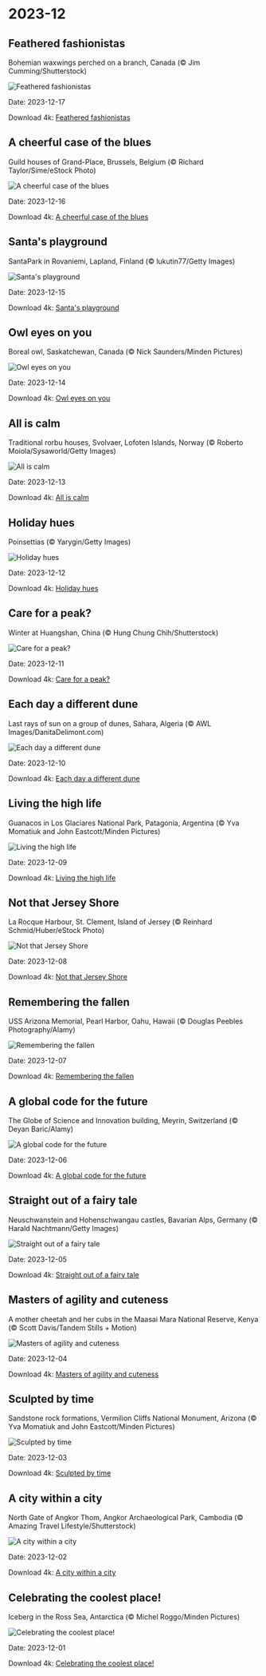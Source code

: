 # 2023-12

## Feathered fashionistas

Bohemian waxwings perched on a branch, Canada (© Jim Cumming/Shutterstock)

![Feathered fashionistas](https://bing.com/th?id=OHR.WinterWaxwings_EN-US8520915413_UHD.jpg&rf=LaDigue_UHD.jpg&pid=hp&w=1024&h=576&rs=1&c=4)

Date: 2023-12-17

Download 4k: [Feathered fashionistas](https://bing.com/th?id=OHR.WinterWaxwings_EN-US8520915413_UHD.jpg&rf=LaDigue_UHD.jpg&pid=hp&w=3840&h=2160&rs=1&c=4)

## A cheerful case of the blues

Guild houses of Grand-Place, Brussels, Belgium (© Richard Taylor/Sime/eStock Photo)

![A cheerful case of the blues](https://bing.com/th?id=OHR.GrandPlaceXmas_EN-US8451269457_UHD.jpg&rf=LaDigue_UHD.jpg&pid=hp&w=1024&h=576&rs=1&c=4)

Date: 2023-12-16

Download 4k: [A cheerful case of the blues](https://bing.com/th?id=OHR.GrandPlaceXmas_EN-US8451269457_UHD.jpg&rf=LaDigue_UHD.jpg&pid=hp&w=3840&h=2160&rs=1&c=4)

## Santa's playground

SantaPark in Rovaniemi, Lapland, Finland (© lukutin77/Getty Images)

![Santa's playground](https://bing.com/th?id=OHR.SantaPark_EN-US8274997583_UHD.jpg&rf=LaDigue_UHD.jpg&pid=hp&w=1024&h=576&rs=1&c=4)

Date: 2023-12-15

Download 4k: [Santa's playground](https://bing.com/th?id=OHR.SantaPark_EN-US8274997583_UHD.jpg&rf=LaDigue_UHD.jpg&pid=hp&w=3840&h=2160&rs=1&c=4)

## Owl eyes on you

Boreal owl, Saskatchewan, Canada (© Nick Saunders/Minden Pictures)

![Owl eyes on you](https://bing.com/th?id=OHR.BorealOwl_EN-US1112219806_UHD.jpg&rf=LaDigue_UHD.jpg&pid=hp&w=1024&h=576&rs=1&c=4)

Date: 2023-12-14

Download 4k: [Owl eyes on you](https://bing.com/th?id=OHR.BorealOwl_EN-US1112219806_UHD.jpg&rf=LaDigue_UHD.jpg&pid=hp&w=3840&h=2160&rs=1&c=4)

## All is calm

Traditional rorbu houses, Svolvaer, Lofoten Islands, Norway (© Roberto Moiola/Sysaworld/Getty Images)

![All is calm](https://bing.com/th?id=OHR.LofotenRorbu_EN-US1036629496_UHD.jpg&rf=LaDigue_UHD.jpg&pid=hp&w=1024&h=576&rs=1&c=4)

Date: 2023-12-13

Download 4k: [All is calm](https://bing.com/th?id=OHR.LofotenRorbu_EN-US1036629496_UHD.jpg&rf=LaDigue_UHD.jpg&pid=hp&w=3840&h=2160&rs=1&c=4)

## Holiday hues

Poinsettias (© Yarygin/Getty Images)

![Holiday hues](https://bing.com/th?id=OHR.Poinsettia_EN-US0450019921_UHD.jpg&rf=LaDigue_UHD.jpg&pid=hp&w=1024&h=576&rs=1&c=4)

Date: 2023-12-12

Download 4k: [Holiday hues](https://bing.com/th?id=OHR.Poinsettia_EN-US0450019921_UHD.jpg&rf=LaDigue_UHD.jpg&pid=hp&w=3840&h=2160&rs=1&c=4)

## Care for a peak?

Winter at Huangshan, China (© Hung Chung Chih/Shutterstock)

![Care for a peak?](https://bing.com/th?id=OHR.MountainDayChina_EN-US0394775210_UHD.jpg&rf=LaDigue_UHD.jpg&pid=hp&w=1024&h=576&rs=1&c=4)

Date: 2023-12-11

Download 4k: [Care for a peak?](https://bing.com/th?id=OHR.MountainDayChina_EN-US0394775210_UHD.jpg&rf=LaDigue_UHD.jpg&pid=hp&w=3840&h=2160&rs=1&c=4)

## Each day a different dune

Last rays of sun on a group of dunes, Sahara, Algeria (© AWL Images/DanitaDelimont.com)

![Each day a different dune](https://bing.com/th?id=OHR.SaharaDunes_EN-US0324387398_UHD.jpg&rf=LaDigue_UHD.jpg&pid=hp&w=1024&h=576&rs=1&c=4)

Date: 2023-12-10

Download 4k: [Each day a different dune](https://bing.com/th?id=OHR.SaharaDunes_EN-US0324387398_UHD.jpg&rf=LaDigue_UHD.jpg&pid=hp&w=3840&h=2160&rs=1&c=4)

## Living the high life

Guanacos in Los Glaciares National Park, Patagonia, Argentina (© Yva Momatiuk and John Eastcott/Minden Pictures)

![Living the high life](https://bing.com/th?id=OHR.PatagoniaGuanaco_EN-US0251074250_UHD.jpg&rf=LaDigue_UHD.jpg&pid=hp&w=1024&h=576&rs=1&c=4)

Date: 2023-12-09

Download 4k: [Living the high life](https://bing.com/th?id=OHR.PatagoniaGuanaco_EN-US0251074250_UHD.jpg&rf=LaDigue_UHD.jpg&pid=hp&w=3840&h=2160&rs=1&c=4)

## Not that Jersey Shore

La Rocque Harbour, St. Clement, Island of Jersey (© Reinhard Schmid/Huber/eStock Photo)

![Not that Jersey Shore](https://bing.com/th?id=OHR.JerseyIsland_EN-US0109101063_UHD.jpg&rf=LaDigue_UHD.jpg&pid=hp&w=1024&h=576&rs=1&c=4)

Date: 2023-12-08

Download 4k: [Not that Jersey Shore](https://bing.com/th?id=OHR.JerseyIsland_EN-US0109101063_UHD.jpg&rf=LaDigue_UHD.jpg&pid=hp&w=3840&h=2160&rs=1&c=4)

## Remembering the fallen

USS Arizona Memorial, Pearl Harbor, Oahu, Hawaii (© Douglas Peebles Photography/Alamy)

![Remembering the fallen](https://bing.com/th?id=OHR.PearlHarborArizona_EN-US9996821390_UHD.jpg&rf=LaDigue_UHD.jpg&pid=hp&w=1024&h=576&rs=1&c=4)

Date: 2023-12-07

Download 4k: [Remembering the fallen](https://bing.com/th?id=OHR.PearlHarborArizona_EN-US9996821390_UHD.jpg&rf=LaDigue_UHD.jpg&pid=hp&w=3840&h=2160&rs=1&c=4)

## A global code for the future

The Globe of Science and Innovation building, Meyrin, Switzerland (© Deyan Baric/Alamy)

![A global code for the future](https://bing.com/th?id=OHR.CERNCenter_EN-US9854867489_UHD.jpg&rf=LaDigue_UHD.jpg&pid=hp&w=1024&h=576&rs=1&c=4)

Date: 2023-12-06

Download 4k: [A global code for the future](https://bing.com/th?id=OHR.CERNCenter_EN-US9854867489_UHD.jpg&rf=LaDigue_UHD.jpg&pid=hp&w=3840&h=2160&rs=1&c=4)

## Straight out of a fairy tale

Neuschwanstein and Hohenschwangau castles, Bavarian Alps, Germany (© Harald Nachtmann/Getty Images)

![Straight out of a fairy tale](https://bing.com/th?id=OHR.AlpsCastles_EN-US9735484506_UHD.jpg&rf=LaDigue_UHD.jpg&pid=hp&w=1024&h=576&rs=1&c=4)

Date: 2023-12-05

Download 4k: [Straight out of a fairy tale](https://bing.com/th?id=OHR.AlpsCastles_EN-US9735484506_UHD.jpg&rf=LaDigue_UHD.jpg&pid=hp&w=3840&h=2160&rs=1&c=4)

## Masters of agility and cuteness

A mother cheetah and her cubs in the Maasai Mara National Reserve, Kenya (© Scott Davis/Tandem Stills + Motion)

![Masters of agility and cuteness](https://bing.com/th?id=OHR.CheetahDay_EN-US6775219587_UHD.jpg&rf=LaDigue_UHD.jpg&pid=hp&w=1024&h=576&rs=1&c=4)

Date: 2023-12-04

Download 4k: [Masters of agility and cuteness](https://bing.com/th?id=OHR.CheetahDay_EN-US6775219587_UHD.jpg&rf=LaDigue_UHD.jpg&pid=hp&w=3840&h=2160&rs=1&c=4)

## Sculpted by time

Sandstone rock formations, Vermilion Cliffs National Monument, Arizona (© Yva Momatiuk and John Eastcott/Minden Pictures)

![Sculpted by time](https://bing.com/th?id=OHR.VermilionCliffs_EN-US9543863428_UHD.jpg&rf=LaDigue_UHD.jpg&pid=hp&w=1024&h=576&rs=1&c=4)

Date: 2023-12-03

Download 4k: [Sculpted by time](https://bing.com/th?id=OHR.VermilionCliffs_EN-US9543863428_UHD.jpg&rf=LaDigue_UHD.jpg&pid=hp&w=3840&h=2160&rs=1&c=4)

## A city within a city

North Gate of Angkor Thom, Angkor Archaeological Park, Cambodia (© Amazing Travel Lifestyle/Shutterstock)

![A city within a city](https://bing.com/th?id=OHR.AngkorPark_EN-US8869976296_UHD.jpg&rf=LaDigue_UHD.jpg&pid=hp&w=1024&h=576&rs=1&c=4)

Date: 2023-12-02

Download 4k: [A city within a city](https://bing.com/th?id=OHR.AngkorPark_EN-US8869976296_UHD.jpg&rf=LaDigue_UHD.jpg&pid=hp&w=3840&h=2160&rs=1&c=4)

## Celebrating the coolest place!

Iceberg in the Ross Sea, Antarctica (© Michel Roggo/Minden Pictures)

![Celebrating the coolest place!](https://bing.com/th?id=OHR.IcebergAntarctica_EN-US8733526190_UHD.jpg&rf=LaDigue_UHD.jpg&pid=hp&w=1024&h=576&rs=1&c=4)

Date: 2023-12-01

Download 4k: [Celebrating the coolest place!](https://bing.com/th?id=OHR.IcebergAntarctica_EN-US8733526190_UHD.jpg&rf=LaDigue_UHD.jpg&pid=hp&w=3840&h=2160&rs=1&c=4)

